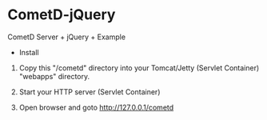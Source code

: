 CometD-jQuery
=============

CometD Server + jQuery + Example

* Install

1. Copy this "/cometd" directory into your Tomcat/Jetty (Servlet Container) "webapps" directory.

2. Start your HTTP server (Servlet Container)

3. Open browser and goto http://127.0.0.1/cometd
